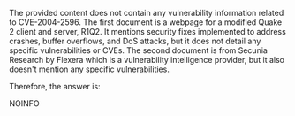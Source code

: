 The provided content does not contain any vulnerability information related to CVE-2004-2596. The first document is a webpage for a modified Quake 2 client and server, R1Q2. It mentions security fixes implemented to address crashes, buffer overflows, and DoS attacks, but it does not detail any specific vulnerabilities or CVEs. The second document is from Secunia Research by Flexera which is a vulnerability intelligence provider, but it also doesn't mention any specific vulnerabilities.

Therefore, the answer is:

NOINFO